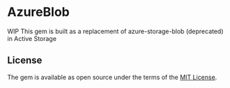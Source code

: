 # AzureBlob

WIP This gem is built as a replacement of azure-storage-blob (deprecated) in Active Storage

## License

The gem is available as open source under the terms of the [MIT License](https://opensource.org/licenses/MIT).
